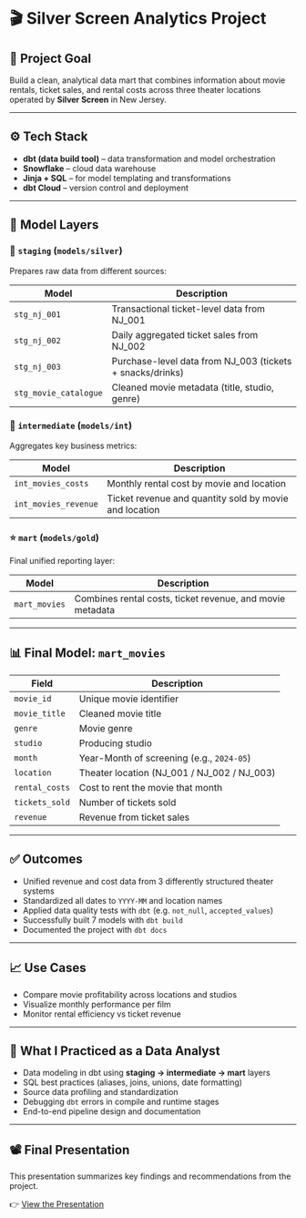 # 🎬 Silver Screen Analytics Project

## 🎯 Project Goal

Build a clean, analytical data mart that combines information about movie rentals, ticket sales, and rental costs across three theater locations operated by **Silver Screen** in New Jersey.

---

## ⚙️ Tech Stack

- **dbt (data build tool)** – data transformation and model orchestration  
- **Snowflake** – cloud data warehouse  
- **Jinja + SQL** – for model templating and transformations  
- **dbt Cloud** – version control and deployment

---

## 🧱 Model Layers

### 🔹 `staging` (`models/silver`)
Prepares raw data from different sources:

| Model              | Description |
|--------------------|-------------|
| `stg_nj_001`       | Transactional ticket-level data from NJ_001 |
| `stg_nj_002`       | Daily aggregated ticket sales from NJ_002 |
| `stg_nj_003`       | Purchase-level data from NJ_003 (tickets + snacks/drinks) |
| `stg_movie_catalogue` | Cleaned movie metadata (title, studio, genre) |

### 🔸 `intermediate` (`models/int`)
Aggregates key business metrics:

| Model               | Description |
|---------------------|-------------|
| `int_movies_costs`  | Monthly rental cost by movie and location |
| `int_movies_revenue`| Ticket revenue and quantity sold by movie and location |

### ⭐ `mart` (`models/gold`)
Final unified reporting layer:

| Model        | Description |
|--------------|-------------|
| `mart_movies`| Combines rental costs, ticket revenue, and movie metadata |

---

## 📊 Final Model: `mart_movies`

| Field           | Description |
|-----------------|-------------|
| `movie_id`      | Unique movie identifier |
| `movie_title`   | Cleaned movie title |
| `genre`         | Movie genre |
| `studio`        | Producing studio |
| `month`         | Year-Month of screening (e.g., `2024-05`) |
| `location`      | Theater location (NJ_001 / NJ_002 / NJ_003) |
| `rental_costs`  | Cost to rent the movie that month |
| `tickets_sold`  | Number of tickets sold |
| `revenue`       | Revenue from ticket sales |

---

## ✅ Outcomes

- Unified revenue and cost data from 3 differently structured theater systems  
- Standardized all dates to `YYYY-MM` and location names  
- Applied data quality tests with `dbt` (e.g. `not_null`, `accepted_values`)  
- Successfully built 7 models with `dbt build`  
- Documented the project with `dbt docs`

---

## 📈 Use Cases

- Compare movie profitability across locations and studios  
- Visualize monthly performance per film  
- Monitor rental efficiency vs ticket revenue

---

## 🧠 What I Practiced as a Data Analyst

- Data modeling in dbt using **staging → intermediate → mart** layers  
- SQL best practices (aliases, joins, unions, date formatting)  
- Source data profiling and standardization  
- Debugging `dbt` errors in compile and runtime stages  
- End-to-end pipeline design and documentation

---
## 📽️ Final Presentation

This presentation summarizes key findings and recommendations from the project.

👉 [View the Presentation](https://docs.google.com/presentation/d/your_presentation_id_here)


